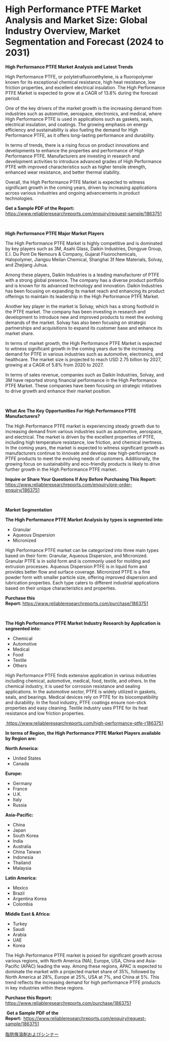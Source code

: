 <p><h1>High Performance PTFE Market Analysis and Market Size: Global Industry Overview, Market Segmentation and Forecast (2024 to 2031)</h1></p><p><strong>High Performance PTFE Market Analysis and Latest Trends</strong></p>
<p><p>High Performance PTFE, or polytetrafluoroethylene, is a fluoropolymer known for its exceptional chemical resistance, high heat resistance, low friction properties, and excellent electrical insulation. The High Performance PTFE Market is expected to grow at a CAGR of 13.8% during the forecast period.</p><p>One of the key drivers of the market growth is the increasing demand from industries such as automotive, aerospace, electronics, and medical, where High Performance PTFE is used in applications such as gaskets, seals, electrical insulation, and coatings. The growing emphasis on energy efficiency and sustainability is also fueling the demand for High Performance PTFE, as it offers long-lasting performance and durability.</p><p>In terms of trends, there is a rising focus on product innovations and developments to enhance the properties and performance of High Performance PTFE. Manufacturers are investing in research and development activities to introduce advanced grades of High Performance PTFE with improved characteristics such as higher tensile strength, enhanced wear resistance, and better thermal stability.</p><p>Overall, the High Performance PTFE Market is expected to witness significant growth in the coming years, driven by increasing applications across various industries and ongoing advancements in product technologies.</p></p>
<p><strong>Get a Sample PDF of the Report:&nbsp;</strong> <a href="https://www.reliableresearchreports.com/enquiry/request-sample/1863751">https://www.reliableresearchreports.com/enquiry/request-sample/1863751</a></p>
<p>&nbsp;</p>
<p><strong>High Performance PTFE Major Market Players</strong></p>
<p><p>The High Performance PTFE Market is highly competitive and is dominated by key players such as 3M, Asahi Glass, Daikin Industries, Dongyue Group, E.I. Du Pont De Nemours & Company, Gujarat Fluorochemicals, Halopolymer, Jiangsu Meilan Chemical, Shanghai 3f New Materials, Solvay, and Zhejiang Juhua. </p><p>Among these players, Daikin Industries is a leading manufacturer of PTFE with a strong global presence. The company has a diverse product portfolio and is known for its advanced technology and innovation. Daikin Industries has been focusing on expanding its market reach and enhancing its product offerings to maintain its leadership in the High Performance PTFE Market.</p><p>Another key player in the market is Solvay, which has a strong foothold in the PTFE market. The company has been investing in research and development to introduce new and improved products to meet the evolving demands of the market. Solvay has also been focusing on strategic partnerships and acquisitions to expand its customer base and enhance its market share.</p><p>In terms of market growth, the High Performance PTFE Market is expected to witness significant growth in the coming years due to the increasing demand for PTFE in various industries such as automotive, electronics, and healthcare. The market size is projected to reach USD 2.75 billion by 2027, growing at a CAGR of 5.8% from 2020 to 2027.</p><p>In terms of sales revenue, companies such as Daikin Industries, Solvay, and 3M have reported strong financial performance in the High Performance PTFE Market. These companies have been focusing on strategic initiatives to drive growth and enhance their market position.</p></p>
<p>&nbsp;</p>
<p><strong>What Are The Key Opportunities For High Performance PTFE Manufacturers?</strong></p>
<p><p>The High Performance PTFE market is experiencing steady growth due to increasing demand from various industries such as automotive, aerospace, and electrical. The market is driven by the excellent properties of PTFE, including high temperature resistance, low friction, and chemical inertness. In the coming years, the market is expected to witness significant growth as manufacturers continue to innovate and develop new high-performance PTFE products to meet the evolving needs of customers. Additionally, the growing focus on sustainability and eco-friendly products is likely to drive further growth in the High Performance PTFE market.</p></p>
<p><strong>Inquire or Share Your Questions If Any Before Purchasing This Report:</strong> <a href="https://www.reliableresearchreports.com/enquiry/pre-order-enquiry/1863751">https://www.reliableresearchreports.com/enquiry/pre-order-enquiry/1863751</a></p>
<p>&nbsp;</p>
<p><strong>Market Segmentation</strong></p>
<p><strong>The High Performance PTFE Market Analysis by types is segmented into:</strong></p>
<p><ul><li>Granular</li><li>Aqueous Dispersion</li><li>Micronized</li></ul></p>
<p><p>High Performance PTFE market can be categorized into three main types based on their form: Granular, Aqueous Dispersion, and Micronized. Granular PTFE is in solid form and is commonly used for molding and extrusion processes. Aqueous Dispersion PTFE is in liquid form and provides better flow and surface coverage. Micronized PTFE is a fine powder form with smaller particle size, offering improved dispersion and lubrication properties. Each type caters to different industrial applications based on their unique characteristics and properties.</p></p>
<p><strong>Purchase this Report:&nbsp;</strong><a href="https://www.reliableresearchreports.com/purchase/1863751">https://www.reliableresearchreports.com/purchase/1863751</a></p>
<p>&nbsp;</p>
<p><strong>The High Performance PTFE Market Industry Research by Application is segmented into:</strong></p>
<p><ul><li>Chemical</li><li>Automotive</li><li>Medical</li><li>Food</li><li>Textile</li><li>Others</li></ul></p>
<p><p>High Performance PTFE finds extensive application in various industries including chemical, automotive, medical, food, textile, and others. In the chemical industry, it is used for corrosion resistance and sealing applications. In the automotive sector, PTFE is widely utilized in gaskets, seals, and bearings. Medical devices rely on PTFE for its biocompatibility and durability. In the food industry, PTFE coatings ensure non-stick properties and easy cleaning. Textile industry uses PTFE for its heat resistance and low friction properties.</p></p>
<p><a href="https://www.reliableresearchreports.com/high-performance-ptfe-r1863751">&nbsp;https://www.reliableresearchreports.com/high-performance-ptfe-r1863751</a></p>
<p><strong>In terms of Region, the High Performance PTFE Market Players available by Region are:</strong></p>
<p>
    <p> <strong> North America: </strong>
        <ul>
            <li>United States</li>
            <li>Canada</li>
        </ul>
        </p> 
    <p> <strong> Europe: </strong>
        <ul>
            <li>Germany</li>
            <li>France</li>
            <li>U.K.</li>
            <li>Italy</li>
            <li>Russia</li>
        </ul>
        </p> 
    <p> <strong> Asia-Pacific: </strong>
        <ul>
            <li>China</li>
            <li>Japan</li>
            <li>South Korea</li>
            <li>India</li>
            <li>Australia</li>
            <li>China Taiwan</li>
            <li>Indonesia</li>
            <li>Thailand</li>
            <li>Malaysia</li>
        </ul>
        </p> 
    <p> <strong> Latin America: </strong>
        <ul>
            <li>Mexico</li>
            <li>Brazil</li>
            <li>Argentina Korea</li>
            <li>Colombia</li>
        </ul>
        </p> 
    <p> <strong> Middle East & Africa: </strong>
        <ul>
            <li>Turkey</li>
            <li>Saudi</li>
            <li>Arabia</li>
            <li>UAE</li>
            <li>Korea</li>
        </ul>
    </p>
    </p>
<p><p>The High Performance PTFE market is poised for significant growth across various regions, with North America (NA), Europe, USA, China and Asia-Pacific (APAC) leading the way. Among these regions, APAC is expected to dominate the market with a projected market share of 35%, followed by North America at 28%, Europe at 25%, USA at 7%, and China at 5%. This trend reflects the increasing demand for high performance PTFE products in key industries within these regions.</p></p>
<p><strong>Purchase this Report: </strong><a href="https://www.reliableresearchreports.com/purchase/1863751">https://www.reliableresearchreports.com/purchase/1863751</a></p>
<p>&nbsp;<strong>Get a Sample PDF of the Report:&nbsp;&nbsp;</strong><a href="https://www.reliableresearchreports.com/enquiry/request-sample/1863751">https://www.reliableresearchreports.com/enquiry/request-sample/1863751</a></p>
<p><strong></strong></p>
<p><p><a href="https://github.com/oqxogxyvqe90775/Market-Research-Report-List-2/blob/main/9631545138590.md">脂肪族溶剤およびシンナー</a></p></p>